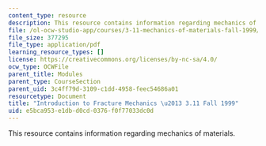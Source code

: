 ```yaml
---
content_type: resource
description: This resource contains information regarding mechanics of materials.
file: /ol-ocw-studio-app/courses/3-11-mechanics-of-materials-fall-1999/e5bca953e1dbd0cd0376f0f77033dc0d_MIT3_11F99_frac.pdf
file_size: 377295
file_type: application/pdf
learning_resource_types: []
license: https://creativecommons.org/licenses/by-nc-sa/4.0/
ocw_type: OCWFile
parent_title: Modules
parent_type: CourseSection
parent_uid: 3c4ff79d-3109-c1dd-4958-feec54686a01
resourcetype: Document
title: "Introduction to Fracture Mechanics \u2013 3.11 Fall 1999"
uid: e5bca953-e1db-d0cd-0376-f0f77033dc0d
---
```

This resource contains information regarding mechanics of materials.